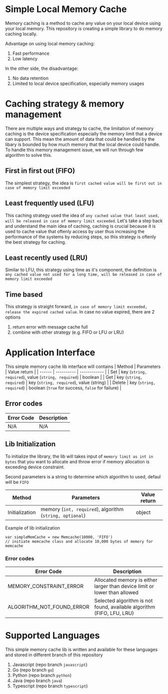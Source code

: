 # Simple Local Memory Cache
Memory caching is a method to cache any value on your local device using your local memory. This repository is creating a simple library to do memory caching locally.

Advantage on using local memory caching:
1. Fast performance
2. Low latency

In the other side, the disadvantage:
1. No data retention
2. Limited to local device specification, especially memory usages

# Caching strategy & memory management
There are multiple ways and strategy to cache, the limitation of memory caching is the device specification especially the memory limit that a device can support. This mean the amount of data that could be handled by the libary is bounded by how much memory that the local device could handle. To handle this memory management issue, we will run through few algorithm to solve this.

## First in first out (FIFO)
The simplest strategy, the idea is `first cached value will be first out in case of memory limit exceeded`

## Least frequently used (LFU)
This caching strategy used the idea of `any cached value that least used, will be released in case of memory limit exceeded`. Let's take a step back and understand the main idea of caching, caching is crucial because it is used to cache value that oftenly access by user thus increasing the performance of the systems by reducing steps, so this strategy is oftenly the best strategy for caching.

## Least recently used (LRU)
Similar to LFU, this strategy using time as it's component, the definition is `any cached value not used for a long time, will be released in case of memory limit exceeded`

## Time based
This strategy is straight forward, `in case of memory limit exceeded, release the expired cached value`. In case no value expired, there are 2 options
1. return error with message cache full
2. combine with other strategy (e.g. FIFO or LFU or LRU)

# Application Interface
This simple memory cache lib interface will contains 
| Method | Parameters | Value return | 
| ------ | ---------- | ------------ |
| Set    | key (`string, required`), value (`string, required`) | boolean |
| Get    | key (`string, required`) | key (`string, required`), value (string) |
| Delete | key (`string, required`) | boolean (`true` for success, `false` for failure) |

## Error codes
| Error Code | Description |
| ---------- | ----------- |
| N/A | N/A |

## Lib Initialization
To initialize the library, the lib will takes input of `memory limit as int in bytes` that you want to allocate and throw error if memory allocation is exceeding device constraint. 

Second parameters is a string to determine which algorithm to used, defaul will be `FIFO`

| Method | Parameters | Value return | 
| ------ | ---------- | ------------ |
| Initialization   | memory (`int, required`), algorithm (`string, optional`) | object |

Example of lib initialization
```
var simpleMemCache = new Memcache(10000, 'FIFO')
// initiate memcache class and allocate 10,000 bytes of memory for memcache
```

### Error codes
| Error Code | Description |
| ---------- | ----------- |
| MEMORY_CONSTRAINT_ERROR | Allocated memory is either larger than device limit or lower than allowed |
| ALGORITHM_NOT_FOUND_ERROR | Selected algorithm is not found, available algorithm (FIFO, LFU, LRU) |

# Supported Languages
This simple memory cache lib is written and available for these languages and stored in different branch of this repository
1. Javascript (repo branch `javascript`)
2. Go (repo branch `go`)
3. Python (repo branch `python`)
4. Java (repo branch `java`)
5. Typescript (repo branch `typescript`)